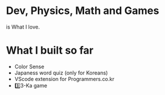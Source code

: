 
# Dev, Physics, Math and Games

is What I love.

# What I built so far

- Color Sense
- Japaness word quiz (only for Koreans)
- VScode extension for Programmers.co.kr
- 3️⃣3️-Ka game
 


<!---
rahon6000/rahon6000 is a ✨ special ✨ repository because its `README.md` (this file) appears on your GitHub profile.
You can click the Preview link to take a look at your changes.
--->
